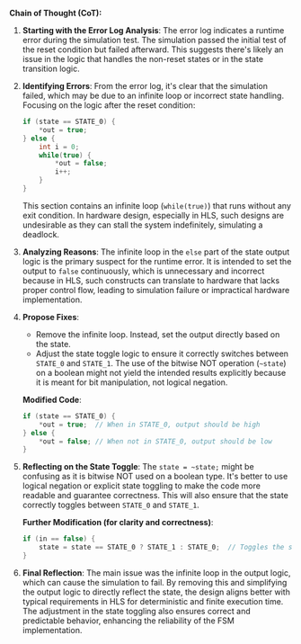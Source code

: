 **Chain of Thought (CoT):**

1. **Starting with the Error Log Analysis**:
   The error log indicates a runtime error during the simulation test. The simulation passed the initial test of the reset condition but failed afterward. This suggests there's likely an issue in the logic that handles the non-reset states or in the state transition logic.

2. **Identifying Errors**:
   From the error log, it's clear that the simulation failed, which may be due to an infinite loop or incorrect state handling. Focusing on the logic after the reset condition:
   ```cpp
   if (state == STATE_0) {
       *out = true;
   } else {
       int i = 0;
       while(true) {
           *out = false;
           i++;
       }
   }
   ```
   This section contains an infinite loop (`while(true)`) that runs without any exit condition. In hardware design, especially in HLS, such designs are undesirable as they can stall the system indefinitely, simulating a deadlock.

3. **Analyzing Reasons**:
   The infinite loop in the `else` part of the state output logic is the primary suspect for the runtime error. It is intended to set the output to `false` continuously, which is unnecessary and incorrect because in HLS, such constructs can translate to hardware that lacks proper control flow, leading to simulation failure or impractical hardware implementation.

4. **Propose Fixes**:
   - Remove the infinite loop. Instead, set the output directly based on the state.
   - Adjust the state toggle logic to ensure it correctly switches between `STATE_0` and `STATE_1`. The use of the bitwise NOT operation (`~state`) on a boolean might not yield the intended results explicitly because it is meant for bit manipulation, not logical negation.

   **Modified Code**:
   ```cpp
   if (state == STATE_0) {
       *out = true;  // When in STATE_0, output should be high
   } else {
       *out = false; // When not in STATE_0, output should be low
   }
   ```

5. **Reflecting on the State Toggle**:
   The `state = ~state;` might be confusing as it is bitwise NOT used on a boolean type. It's better to use logical negation or explicit state toggling to make the code more readable and guarantee correctness. This will also ensure that the state correctly toggles between `STATE_0` and `STATE_1`.

   **Further Modification (for clarity and correctness)**:
   ```cpp
   if (in == false) {
       state = state == STATE_0 ? STATE_1 : STATE_0;  // Toggles the state between STATE_0 and STATE_1
   }
   ```

6. **Final Reflection**:
   The main issue was the infinite loop in the output logic, which can cause the simulation to fail. By removing this and simplifying the output logic to directly reflect the state, the design aligns better with typical requirements in HLS for deterministic and finite execution time. The adjustment in the state toggling also ensures correct and predictable behavior, enhancing the reliability of the FSM implementation.